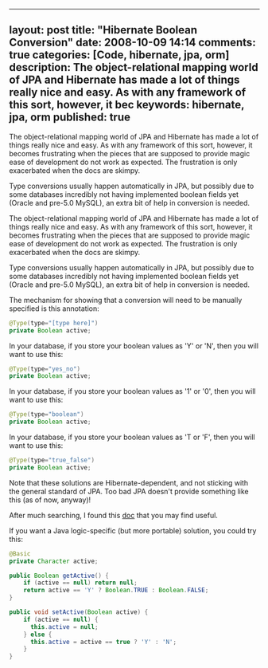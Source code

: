 
---
layout: post
title: "Hibernate Boolean Conversion"
date: 2008-10-09 14:14
comments: true
categories: [Code, hibernate, jpa, orm]
description: The object-relational mapping world of JPA and Hibernate has made a lot of things really nice and easy.  As with any framework of this sort, however, it bec
keywords: hibernate, jpa, orm
published: true
---

The object-relational mapping world of JPA and Hibernate has made a lot of things really nice and easy.  As with any framework of this sort, however, it becomes frustrating when the pieces that are supposed to provide magic ease of development do not work as expected.  The frustration is only exacerbated when the docs are skimpy.

Type conversions usually happen automatically in JPA, but possibly due to some databases incredibly not having implemented boolean fields yet (Oracle and pre-5.0 MySQL), an extra bit of help in conversion is needed.
<!--more-->

The object-relational mapping world of JPA and Hibernate has made a lot of things really nice and easy.  As with any framework of this sort, however, it becomes frustrating when the pieces that are supposed to provide magic ease of development do not work as expected.  The frustration is only exacerbated when the docs are skimpy.

Type conversions usually happen automatically in JPA, but possibly due to some databases incredibly not having implemented boolean fields yet (Oracle and pre-5.0 MySQL), an extra bit of help in conversion is needed.

The mechanism for showing that a conversion will need to be manually specified is this annotation:

```java
@Type(type="[type here]")
private Boolean active;
```

In your database, if you store your boolean values as 'Y' or 'N', then you will want to use this:

```java
@Type(type="yes_no")
private Boolean active;
```

In your database, if you store your boolean values as '1' or '0', then you will want to use this:

```java
@Type(type="boolean")
private Boolean active;
```

In your database, if you store your boolean values as 'T or 'F', then you will want to use this:

```java
@Type(type="true_false")
private Boolean active;
```

Note that these solutions are Hibernate-dependent, and not sticking with the general standard of JPA.  Too bad JPA doesn't provide something like this (as of now, anyway)!

After much searching, I found this <a href="http://www.hibernate.org/hib_docs/reference/en/html/mapping-types.html">doc</a> that you may find useful.

If you want a Java logic-specific (but more portable) solution, you could try this:

```java
@Basic
private Character active;

public Boolean getActive() {
    if (active == null) return null;
    return active == 'Y' ? Boolean.TRUE : Boolean.FALSE;
}

public void setActive(Boolean active) {
    if (active == null) {
      this.active = null;
    } else {
      this.active = active == true ? 'Y' : 'N';
    }
}
```


  
